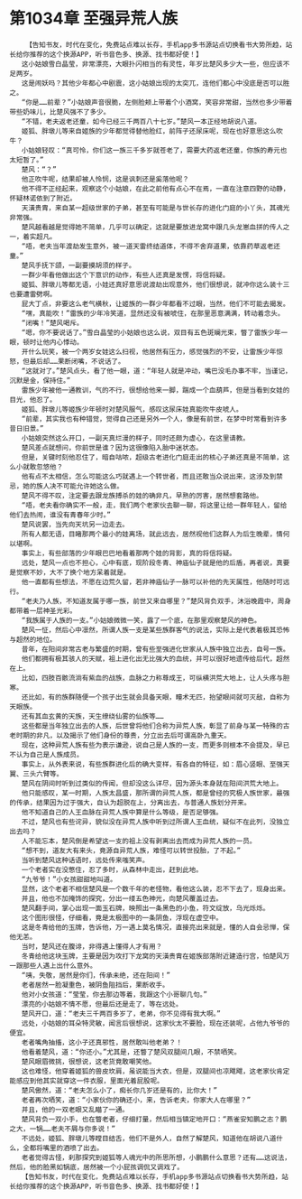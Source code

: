 # 第1034章 至强异荒人族
        【告知书友，时代在变化，免费站点难以长存，手机app多书源站点切换看书大势所趋，站长给你推荐的这个换源APP，听书音色多、换源、找书都好使！】
       这小姑娘雪白晶莹，非常漂亮，大眼扑闪相当的有灵性，年岁比楚风多少大一些，但应该不足两岁。
       这是闹妖吗？其他少年都心中剧震，这小姑娘出现的太突兀，连他们都心中没底是否可以胜之。
       “你是……前辈？”小姑娘声音很脆，左侧脸颊上带着个小酒窝，笑容非常甜，当然也多少带着带些奶味儿，比楚风强不了多少。
       “不错，老夫返老还童，如今已经三千两百八十七岁。”楚风一本正经地胡说八道。
       姬狐、胖墩儿等来自姬族的少年都觉得替他脸红，前阵子还尿床呢，现在也好意思这么吹牛？
       小姑娘轻叹：“真可怜，你们这一族三千多岁就苍老了，需要大药返老还童，你族的寿元也太短暂了。”
       楚风：“？”
       他正吹牛呢，结果却被人怜悯，这是讽刺还是奚落他呢？
       他不得不正经起来，观察这个小姑娘，在此之前他有点心不在焉，一直在注意四野的动静，怀疑林诺依到了附近。
       天潢贵胄，来自某一超级世家的子弟，甚至有可能是与世长存的进化门庭的小丫头，其魂光非常强。
       楚风越看越是觉得她不简单，几乎可以确定，这就是要放进龙窝中跟几头龙崽血拼的传人之一，着实超凡。
       “唔，老夫当年渡劫发生意外，被一道天雷终结道体，不得不舍弃道果，依靠药草返老还童。”
       楚风手抚下颌，一副要摸胡须的样子。
       一群少年看他做出这个下意识的动作，有些人还真是发愣，将信将疑。
       姬狐、胖墩儿等都无语，小娃还真好意思说渡劫出现意外，他们很想说，就冲你这么装十三也要遭雷劈啊。
       屁大丁点，非要这么老气横秋，让姬族的一群少年都看不过眼，当然，他们不可能去揭发。
       “嘿，真能吹！”雷族的少年冷笑道，显然还没有被唬住，在那里恶意满满，转动着念头。
       “闭嘴！”楚风喝斥。
       “嗯，你不要说话了。”雪白晶莹的小姑娘也这么说，双目有五色斑斓光束，瞥了雷族少年一眼，顿时让他内心悸动。
       开什么玩笑，被一个两岁女娃这么扫视，他居然有压力，感觉强烈的不安，让雷族少年惊怒，但最后却……果断闭嘴，不说话了。
       “这就对了。”楚风点头，看了他一眼，道：“年轻人就是冲动，嘴巴没毛办事不牢，当谨记，沉默是金，保持住。”
       雷族少年被他一通教训，气的不行，很想给他来一脚，踹成一个血葫芦，但是当看到女娃的目光，他忍了。
       姬狐、胖墩儿等姬族少年顿时对楚风服气，感叹这尿床娃真能吹牛皮唬人。
       “前辈，其实我也有种错觉，觉得自己还是另外一个人，像是有前世，在梦中时常看到许多昔日旧景。”
       小姑娘突然这么开口，一副天真烂漫的样子，同时还颇为虚心，在这里请教。
       楚风差点就想问，你前世是谁？因为这很像陷入胎中迷状态。
       但是，关键时刻他忍住了，暗自咕哝，超级古老进化门庭走出的核心子弟还真是不简单，这么小就敢忽悠他？
       他有点不太相信，怎么可能这么巧就遇上一个转世者，而且还敢当众说出来，这涉及到禁忌，她的族人决不可能允许她这么做。
       楚风不得不叹，注定要去跟龙族搏杀的娃的确非凡，早熟的厉害，居然想套路他。
       “唔，老夫看你确实不一般，走，我们两个老家伙去聊一聊，将这里让给一群年轻人，留给他们去热闹，谁没有青春年少时。”
       楚风说罢，当先向天坑另一边走去。
       所有人都无语，目睹那两个最小的娃离场，就此远去，居然视他们这群人为后生晚辈，情何以堪啊。
       事实上，有些部落的少年眼巴巴地看着那两个娃的背影，真的将信将疑。
       远处，楚风一点也不担心，心中有底，现阶段冬青、神庙仙子就是他的后盾，再者说，真要是觉察不妙，大不了换个地方呆着就是。
       他一直都有些想法，不愿在边荒久留，若非神庙仙子一脉可以补他的先天属性，他随时可远行。
       “老夫乃人族，不知道友属于哪一族，前世又来自哪里？”楚风背负双手，沐浴晚霞中，周身都带着一层神圣光彩。
       “我族属于人族的一支。”小姑娘微微一笑，露了一个底，在那里观察楚风的神色。
       楚风一怔，然后心中凛然，所谓人族一支是某些族群客气的说法，实际上是代表着极其恐怖与超然的地位。
       昔年，在阳间非常古老与繁盛的时期，曾有些至强进化世家从人族中独立出去，自号一族。
       他们都拥有极其骇人的天赋，祖上进化出无比强大的血统，并可以很好地遗传给后代，超然在上。
       比如，四肢百骸流淌有紫血的战族，血脉之力称尊成王，可纵横洪荒大地上，让人头疼与胆寒。
       还比如，有的族群随便一个孩子出生就会具备天眼，瞳术无匹，抬望眼间就可灭敌，自称为天眼族。
       还有其血玄黄的天族，天生缭绕仙雾的仙族等……
       这些都是当年独立出去的人族，后世曾将他们合称为异荒人族，彰显了前身与某一特殊的古老时期的非凡，以及揭示了他们身份的尊贵，分立出去后可谓高卧九重天。
       现在，这种异荒人族有些为表示谦逊，说自己是人族的一支，而更多则根本不会提及，早已不认为自己是人族成员。
       事实上，从外表来说，有些族群进化后的确大变样，有各自的特征，如：眉心竖眼、至强天翼、三头六臂等。
       楚风在阴间时听到过类似的传闻，但却没这么详尽，因为源头本身就在阳间洪荒大地上。
       他只能感叹，某一时期，人族太昌盛，那所谓的异荒人族，都是曾经的究极人族世家，最强的传承，结果因为过于强大，自认为超脱在上，分离出去，与普通人族划分开来。
       他不知道自己的人王血脉在异荒人族中算是什么等级，是否足够强。
       不过，楚风也有些诧异，貌似没在异荒人族中听到过所谓人王血统，疑似不在此列，没独立出去吗？
       人不能忘本，楚风倒是希望这一支的祖上没有剥离出去而成为异荒人族的一员。
       “想不到，道友大有来头，竟源自异荒人族，难怪可以转世投胎，了不起。”
       当听到楚风这种话语时，远处传来嗤笑声。
       一个老者实在没憋住，忍了多时，从森林中走出，赶到此地。
       “九爷爷！”小女孩甜甜地叫道。
       显然，这个老者不相信楚风是一个数千年的老怪物，看他这么装，忍不下去了，现身出来。
       并且，他也不加掩饰的探究，分出一缕五色神光，向楚风覆盖过去。
       楚风翻手间，掌心出现一面玉石牌，映照出一条黑色的小鱼，符文绽放，乌光烁烁。
       这个图形很怪，仔细看，竟是太极图中的一条阴鱼，浮现在虚空中。
       这是冬青给他的玉牌，告诉他，万一遇上莫名情况，直接亮出来就是，懂的人自会忌惮，保他无恙。
       当时，楚风还在腹诽，非得遇上懂得人才有用？
       冬青给他这块玉牌，主要是因为攻打下龙窝的天潢贵胄在姬族部落附近建造行宫，怕楚风万一跟那些人遇上出什么意外。
       “咦，失敬，居然是你们，传承未绝，还在阳间！”
       老者居然一脸凝重色，被阴鱼阻挡后，果断收手。
       他对小女孩道：“莹莹，你去那边等着，我跟这个小哥聊几句。”
       漂亮的小姑娘不情不愿，但最后还是走了，等在远处。
       楚风开口，道：“老夫三千两百多岁了，老弟，你不见得有我大啊。”
       远处，小姑娘的耳朵特灵敏，闻言后很想说，这家伙太不要脸，现在还装呢，占他九爷爷的便宜。
       老者嘴角抽搐，这小子还真邪性，居然敢叫他老弟？！
       他看着楚风，道：“你还小。”尤其是，还瞥了楚风双腿间几眼，不禁哂笑。
       楚风眼眉微挑，很想说，这老货竟敢嘲笑他。
       这也难怪，他穿着姬狐的兽皮坎肩，虽说能当大衣，但是，双腿间也凉飕飕，这老家伙肯定能感应到他其实就穿这一件衣服，里面光着屁股呢。
       楚风傲然，道：“老夫怎么小了，痴长你几岁还是有的，比你大！”
       老者再次哂笑，道：“小家伙你的确还小，来，告诉老夫，你家大人在哪里？”
       并且，他的一双老眼又乱瞄了一通。
       楚风背负一双小手，也在瞥老者，仔细打量，然后相当镇定地开口：“燕雀安知鹏之志？鹏之大，一锅……老夫不屑与你多说！”
       不远处，姬狐、胖墩儿等瞠目结舌，他们不是外人，自然了解楚风，知道他在胡说八道什么，全都将嘴里的酒喷了出去。
       老者觉得古怪，刹那探究到姬狐等人魂光中的所思所想，小鹏鹏什么意思？还有……这说法，然后，他的脸黑如锅底，居然被一个小屁孩调侃又调戏了。
       【告知书友，时代在变化，免费站点难以长存，手机app多书源站点切换看书大势所趋，站长给你推荐的这个换源APP，听书音色多、换源、找书都好使！】